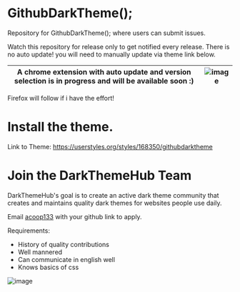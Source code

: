 # GithubDarkTheme();
Repository for GithubDarkTheme(); where users can submit issues.


Watch this repository for release only to get notified every release. 
There is no auto update! you will need to manually update via theme link below. 

A chrome extension with auto update and version selection is in progress and will be available soon :) | ![image](https://user-images.githubusercontent.com/19627023/64456941-44b23d80-d0e9-11e9-9e1d-f865d0de68ef.png)
------------ | -------------

Firefox will follow if i have the effort!

# Install the theme.
Link to Theme: https://userstyles.org/styles/168350/githubdarktheme


# Join the DarkThemeHub Team
DarkThemeHub's goal is to create an active dark theme community that creates and maintains quality dark themes for websites people use daily.

Email [acoop133](https://github.com/acoop133) with your github link to apply.

Requirements:
* History of quality contributions
* Well mannered
* Can communicate in english well
* Knows basics of css



![image](https://i.gyazo.com/21ad1e0850b0259867cc1803a5b68bdc.png)
